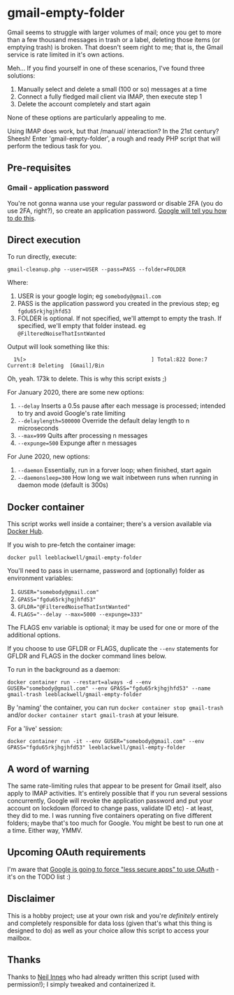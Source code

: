 # gmail-empty-folder

Gmail seems to struggle with larger volumes of mail; once you get to more than a few thousand messages in trash or a label, deleting those items (or emptying trash) is broken.
That doesn't seem right to me; that is, the Gmail service is rate limited in it's own actions.

Meh... If you find yourself in one of these scenarios, I've found three solutions:

1. Manually select and delete a small (100 or so) messages at a time
1. Connect a fully fledged mail client via IMAP, then execute step 1
1. Delete the account completely and start again

None of these options are particularly appealing to me.

Using IMAP does work, but that /manual/ interaction? In the 21st century? Sheesh!
Enter 'gmail-empty-folder', a rough and ready PHP script that will perform the tedious task for you.

## Pre-requisites

### Gmail - application password
You're not gonna wanna use your regular password or disable 2FA (you do use 2FA, right?), so create an application password.  [Google will tell you how to do this](https://support.google.com/accounts/answer/185833?hl=en).

## Direct execution

To run directly, execute:

```
gmail-cleanup.php --user=USER --pass=PASS --folder=FOLDER
```

Where:
1. USER is your google login; eg `somebody@gmail.com`
1. PASS is the application password you created in the previous step; eg `fgdu65rkjhgjhfd53`
1. FOLDER is optional.  If not specified, we'll attempt to empty the trash.  If specified, we'll empty that folder instead. eg `@FilteredNoiseThatIsntWanted`

Output will look something like this:
```
  1%[>                                        ] Total:822 Done:7 Current:8 Deleting  [Gmail]/Bin
```

Oh, yeah.  173k to delete.  This is why this script exists ;)

For January 2020, there are some new options:
1. `--delay` Inserts a 0.5s pause after each message is processed; intended to try and avoid Google's rate limiting
1. `--delaylength=500000` Override the default delay length to n microseconds
1. `--max=999` Quits after processing n messages
1. `--expunge=500` Expunge after n messages

For June 2020, new options:
1. `--daemon` Essentially, run in a forver loop; when finished, start again
1. `--daemonsleep=300` How long we wait inbetween runs when running in daemon mode (default is 300s)

## Docker container

This script works well inside a container; there's a version available via [Docker Hub](https://hub.docker.com/r/leeblackwell/gmail-empty-folder).

If you wish to pre-fetch the container image:
```
docker pull leeblackwell/gmail-empty-folder
```

You'll need to pass in username, password and (optionally) folder as environment variables:  
1. `GUSER="somebody@gmail.com"`
1. `GPASS="fgdu65rkjhgjhfd53"`
1. `GFLDR="@FilteredNoiseThatIsntWanted"`
1. `FLAGS="--delay --max=5000 --expunge=333"`

The FLAGS env variable is optional; it may be used for one or more of the additional options.

If you choose to use GFLDR or FLAGS, duplicate the `--env` statements for GFLDR and FLAGS in the docker command lines below.

To run in the background as a daemon:

```
docker container run --restart=always -d --env GUSER="somebody@gmail.com" --env GPASS="fgdu65rkjhgjhfd53" --name gmail-trash leeblackwell/gmail-empty-folder
```

By 'naming' the container, you can run `docker container stop gmail-trash` and/or `docker container start gmail-trash` at your leisure.

For a 'live' session:

```
docker container run -it --env GUSER="somebody@gmail.com" --env GPASS="fgdu65rkjhgjhfd53" leeblackwell/gmail-empty-folder
```



## A word of warning

The same rate-limiting rules that appear to be present for Gmail itself, also apply to IMAP activities.  It's entirely possible that if you run several sessions concurrently, Google will revoke the application password and put your account on lockdown (forced to change pass, validate ID etc) - at least, they did to me.  I was running five containers operating on five different folders; maybe that's too much for Google.
You might be best to run one at a time. Either way, YMMV.

## Upcoming OAuth requirements

I'm aware that [Google is going to force "less secure apps" to use OAuth](https://gsuiteupdates.googleblog.com/2019/12/less-secure-apps-oauth-google-username-password-incorrect.html) - it's on the TODO list :) 

## Disclaimer

This is a hobby project; use at your own risk and you're *definitely* entirely and completely responsible for data loss (given that's what this thing is designed to do) as well as your choice allow this script to access your mailbox.

## Thanks

Thanks to [Neil Innes](https://github.com/NeilInnes) who had already written this script (used with permission!); I simply tweaked and containerized it.
